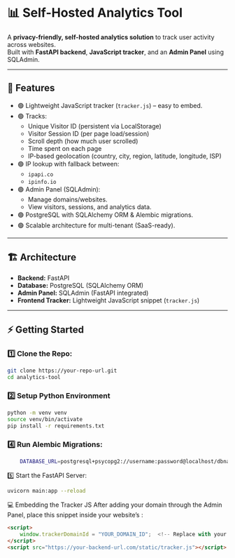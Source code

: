 # 📊 Self-Hosted Analytics Tool

A **privacy-friendly, self-hosted analytics solution** to track user activity across websites.  
Built with **FastAPI backend**, **JavaScript tracker**, and an **Admin Panel** using SQLAdmin.

---

## 🚀 Features

- 🟢 Lightweight JavaScript tracker (`tracker.js`) – easy to embed.
- 🟢 Tracks:
  - Unique Visitor ID (persistent via LocalStorage)
  - Visitor Session ID (per page load/session)
  - Scroll depth (how much user scrolled)
  - Time spent on each page
  - IP-based geolocation (country, city, region, latitude, longitude, ISP)
- 🟢 IP lookup with fallback between:
  - `ipapi.co`  
  - `ipinfo.io`
- 🟢 Admin Panel (SQLAdmin):
  - Manage domains/websites.
  - View visitors, sessions, and analytics data.
- 🟢 PostgreSQL with SQLAlchemy ORM & Alembic migrations.
- 🟢 Scalable architecture for multi-tenant (SaaS-ready).

---

## 🏗️ Architecture

- **Backend:** FastAPI  
- **Database:** PostgreSQL (SQLAlchemy ORM)  
- **Admin Panel:** SQLAdmin (FastAPI integrated)  
- **Frontend Tracker:** Lightweight JavaScript snippet (`tracker.js`)

---

## ⚡ Getting Started

### 1️⃣ Clone the Repo:
```bash
git clone https://your-repo-url.git
cd analytics-tool
```
### 2️⃣ Setup Python Environment

```bash
python -m venv venv
source venv/bin/activate
pip install -r requirements.txt
```

### 4️⃣ Run Alembic Migrations:
```bash
    DATABASE_URL=postgresql+psycopg2://username:password@localhost/dbname
```
5️⃣ Start the FastAPI Server:

```bash
uvicorn main:app --reload
```


💻 Embedding the Tracker JS
After adding your domain through the Admin Panel, place this snippet inside your website’s <head>:

```html
<script>
    window.trackerDomainId = "YOUR_DOMAIN_ID";  <!-- Replace with your actual domain ID -->
</script>
<script src="https://your-backend-url.com/static/tracker.js"></script>

```


